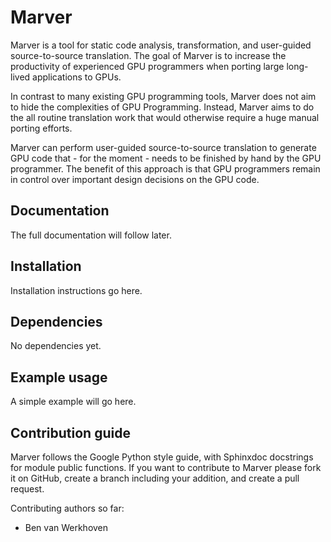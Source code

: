 Marver
======

Marver is a tool for static code analysis, transformation, and
user-guided source-to-source translation. The goal of Marver is to
increase the productivity of experienced GPU programmers when porting
large long-lived applications to GPUs.

In contrast to many existing GPU programming tools, Marver does not aim
to hide the complexities of GPU Programming. Instead, Marver aims to do
the all routine translation work that would otherwise require a huge
manual porting efforts.

Marver can perform user-guided source-to-source translation to generate
GPU code that - for the moment - needs to be finished by hand by the GPU
programmer. The benefit of this approach is that GPU programmers remain
in control over important design decisions on the GPU code.


Documentation
-------------
The full documentation will follow later.


Installation
------------
Installation instructions go here.


Dependencies
------------
No dependencies yet.


Example usage
-------------
A simple example will go here.


Contribution guide
------------------
Marver follows the Google Python style guide, with Sphinxdoc
docstrings for module public functions. If you want to contribute to Marver
please fork it on GitHub, create a branch including your addition, and
create a pull request.

Contributing authors so far:
* Ben van Werkhoven

